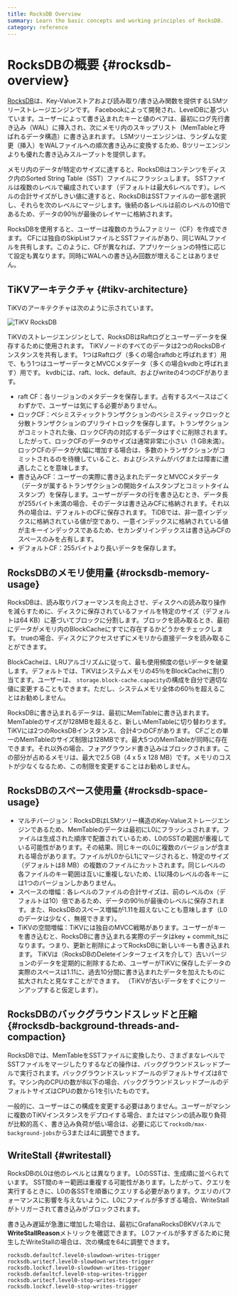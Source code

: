 ```yaml
---
title: RocksDB Overview
summary: Learn the basic concepts and working principles of RocksDB.
category: reference
---
```


# RocksDBの概要 {#rocksdb-overview}

[RocksDB](https://github.com/facebook/rocksdb)は、Key-Valueストアおよび読み取り/書き込み関数を提供するLSMツリーストレージエンジンです。 Facebookによって開発され、LevelDBに基づいています。ユーザーによって書き込まれたキーと値のペアは、最初にログ先行書き込み（WAL）に挿入され、次にメモリ内のスキップリスト（MemTableと呼ばれるデータ構造）に書き込まれます。 LSMツリーエンジンは、ランダムな変更（挿入）をWALファイルへの順次書き込みに変換するため、Bツリーエンジンよりも優れた書き込みスループットを提供します。

メモリ内のデータが特定のサイズに達すると、RocksDBはコンテンツをディスク内のSorted String Table（SST）ファイルにフラッシュします。 SSTファイルは複数のレベルで編成されています（デフォルトは最大6レベルです）。レベルの合計サイズがしきい値に達すると、RocksDBはSSTファイルの一部を選択し、それらを次のレベルにマージします。後続の各レベルは前のレベルの10倍であるため、データの90％が最後のレイヤーに格納されます。

RocksDBを使用すると、ユーザーは複数のカラムファミリー（CF）を作成できます。 CFには独自のSkipListファイルとSSTファイルがあり、同じWALファイルを共有します。このように、CFが異なれば、アプリケーションの特性に応じて設定も異なります。同時にWALへの書き込み回数が増えることはありません。

## TiKVアーキテクチャ {#tikv-architecture}

TiKVのアーキテクチャは次のように示されています。

![TiKV RocksDB](/media/tikv-rocksdb.png)

TiKVのストレージエンジンとして、RocksDBはRaftログとユーザーデータを保存するために使用されます。 TiKVノードのすべてのデータは2つのRocksDBインスタンスを共有します。 1つはRaftログ（多くの場合raftdbと呼ばれます）用で、もう1つはユーザーデータとMVCCメタデータ（多くの場合kvdbと呼ばれます）用です。 kvdbには、raft、lock、default、およびwriteの4つのCFがあります。

-   raft CF：各リージョンのメタデータを保存します。占有するスペースはごくわずかで、ユーザーは気にする必要がありません。
-   ロックCF：ペシミスティックトランザクションのペシミスティックロックと分散トランザクションのプリライトロックを保存します。トランザクションがコミットされた後、ロックCF内の対応するデータはすぐに削除されます。したがって、ロックCFのデータのサイズは通常非常に小さい（1 GB未満）。ロックCFのデータが大幅に増加する場合は、多数のトランザクションがコミットされるのを待機していること、およびシステムがバグまたは障害に遭遇したことを意味します。
-   書き込みCF：ユーザーの実際に書き込まれたデータとMVCCメタデータ（データが属するトランザクションの開始タイムスタンプとコミットタイムスタンプ）を保存します。ユーザーがデータの行を書き込むとき、データ長が255バイト未満の場合、そのデータは書き込みCFに格納されます。それ以外の場合は、デフォルトのCFに保存されます。 TiDBでは、非一意インデックスに格納されている値が空であり、一意インデックスに格納されている値が主キーインデックスであるため、セカンダリインデックスは書き込みCFのスペースのみを占有します。
-   デフォルトCF：255バイトより長いデータを保存します。

## RocksDBのメモリ使用量 {#rocksdb-memory-usage}

RocksDBは、読み取りパフォーマンスを向上させ、ディスクへの読み取り操作を減らすために、ディスクに保存されているファイルを特定のサイズ（デフォルトは64 KB）に基づいてブロックに分割します。ブロックを読み取るとき、最初にデータがメモリ内のBlockCacheにすでに存在するかどうかをチェックします。 trueの場合、ディスクにアクセスせずにメモリから直接データを読み取ることができます。

BlockCacheは、LRUアルゴリズムに従って、最も使用頻度の低いデータを破棄します。デフォルトでは、TiKVはシステムメモリの45％をBlockCacheに割り当てます。ユーザーは、 `storage.block-cache.capacity`の構成を自分で適切な値に変更することもできます。ただし、システムメモリ全体の60％を超えることはお勧めしません。

RocksDBに書き込まれるデータは、最初にMemTableに書き込まれます。 MemTableのサイズが128MBを超えると、新しいMemTableに切り替わります。 TiKVには2つのRocksDBインスタンス、合計4つのCFがあります。 CFごとの単一のMemTableのサイズ制限は128MBです。最大5つのMemTableが同時に存在できます。それ以外の場合、フォアグラウンド書き込みはブロックされます。この部分が占めるメモリは、最大で2.5 GB（4 x 5 x 128 MB）です。メモリのコストが少なくなるため、この制限を変更することはお勧めしません。

## RocksDBのスペース使用量 {#rocksdb-space-usage}

-   マルチバージョン：RocksDBはLSMツリー構造のKey-Valueストレージエンジンであるため、MemTableのデータは最初にL0にフラッシュされます。ファイルは生成された順序で配置されているため、L0のSSTの範囲が重複している可能性があります。その結果、同じキーのL0に複数のバージョンが含まれる場合があります。ファイルがL0からL1にマージされると、特定のサイズ（デフォルトは8 MB）の複数のファイルにカットされます。同じレベルの各ファイルのキー範囲は互いに重複しないため、L1以降のレベルの各キーには1つのバージョンしかありません。
-   スペースの増幅：各レベルのファイルの合計サイズは、前のレベルのx（デフォルトは10）倍であるため、データの90％が最後のレベルに保存されます。また、RocksDBのスペース増幅が1.11を超えないことも意味します（L0のデータは少なく、無視できます）。
-   TiKVの空間増幅：TiKVには独自のMVCC戦略があります。ユーザーがキーを書き込むと、RocksDBに書き込まれる実際のデータはkey + commit_tsになります。つまり、更新と削除によってRocksDBに新しいキーも書き込まれます。 TiKVは（RocksDBのDeleteインターフェイスを介して）古いバージョンのデータを定期的に削除するため、ユーザーがTiKVに保存したデータの実際のスペースは1.11に、過去10分間に書き込まれたデータを加えたものに拡大されたと見なすことができます。 （TiKVが古いデータをすぐにクリーンアップすると仮定します）。

## RocksDBのバックグラウンドスレッドと圧縮 {#rocksdb-background-threads-and-compaction}

RocksDBでは、MemTableをSSTファイルに変換したり、さまざまなレベルでSSTファイルをマージしたりするなどの操作は、バックグラウンドスレッドプールで実行されます。バックグラウンドスレッドプールのデフォルトサイズは8です。マシン内のCPUの数が8以下の場合、バックグラウンドスレッドプールのデフォルトサイズはCPUの数から1を引いたものです。

一般的に、ユーザーはこの構成を変更する必要はありません。ユーザーがマシンに複数のTiKVインスタンスをデプロイする場合、またはマシンの読み取り負荷が比較的高く、書き込み負荷が低い場合は、必要に応じて`rocksdb/max-background-jobs`から3または4に調整できます。

## WriteStall {#writestall}

RocksDBのL0は他のレベルとは異なります。 L0のSSTは、生成順に並べられています。 SST間のキー範囲は重複する可能性があります。したがって、クエリを実行するときに、L0の各SSTを順番にクエリする必要があります。クエリのパフォーマンスに影響を与えないように、L0にファイルが多すぎる場合、WriteStallがトリガーされて書き込みがブロックされます。

書き込み遅延が急激に増加した場合は、最初にGrafanaRocksDBKVパネルで**WriteStallReason**メトリックを確認できます。 L0ファイルが多すぎるために発生したWriteStallの場合は、次の構成を64に調整できます。

```
rocksdb.defaultcf.level0-slowdown-writes-trigger
rocksdb.writecf.level0-slowdown-writes-trigger
rocksdb.lockcf.level0-slowdown-writes-trigger
rocksdb.defaultcf.level0-stop-writes-trigger
rocksdb.writecf.level0-stop-writes-trigger
rocksdb.lockcf.level0-stop-writes-trigger
```
